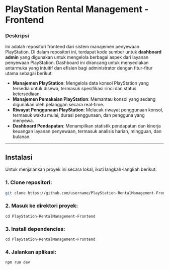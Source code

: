 # PlayStation Rental Management - Frontend

### Deskripsi
Ini adalah repositori frontend dari sistem manajemen penyewaan PlayStation. Di dalam repositori ini, terdapat kode sumber untuk **dashboard admin** yang digunakan untuk mengelola berbagai aspek dari layanan penyewaan PlayStation. Dashboard ini dirancang untuk menyediakan antarmuka yang intuitif dan efisien bagi administrator dengan fitur-fitur utama sebagai berikut:

- **Manajemen PlayStation**: Mengelola data konsol PlayStation yang tersedia untuk disewa, termasuk spesifikasi rinci dan status ketersediaan.
- **Manajemen Pemakaian PlayStation**: Memantau konsol yang sedang digunakan oleh pelanggan secara real-time.
- **Riwayat Penggunaan PlayStation**: Melacak riwayat penggunaan konsol, termasuk waktu mulai, durasi penggunaan, dan pengguna yang menyewa.
- **Dashboard Pendapatan**: Menampilkan statistik pendapatan dan kinerja keuangan layanan penyewaan, termasuk analisis harian, mingguan, dan bulanan.

---

## Instalasi

Untuk menjalankan proyek ini secara lokal, ikuti langkah-langkah berikut:

### 1. Clone repositori:
```bash
git clone https://github.com/username/PlayStation-RentalManagement-Frontend.git
```
### 2. Masuk ke direktori proyek:
```cd PlayStation-RentalManagement-Frontend```

### 3. Install dependencies:
```cd PlayStation-RentalManagement-Frontend```

### 4. Jalankan aplikasi:
```npm run dev```
